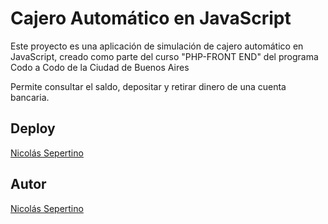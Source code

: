 # Cajero Automático en JavaScript

Este proyecto es una aplicación de simulación de cajero automático en JavaScript, creado como parte del curso "PHP-FRONT END" del programa Codo a Codo de la Ciudad de Buenos Aires

Permite consultar el saldo, depositar y retirar dinero de una cuenta bancaria.

## Deploy
[Nicolás Sepertino](https://nicoseper89.github.io/atm-js/)

## Autor
[Nicolás Sepertino](https://www.linkedin.com/in/nicolassepertino/)
